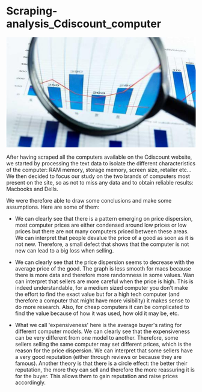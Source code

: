 # Scraping-analysis_Cdiscount_computer


![Cover](https://github.com/Jean-Lcs/Scraping-analysis_Cdiscount_computer/blob/main/price_dispertion_pic.jpg)

After having scraped all the computers available on the Cdiscount website, we started by processing the text data to isolate the different characteristics of the computer: RAM memory, storage memory, screen size, retailer etc...
We then decided to focus our study on the two brands of computers most present on the site, so as not to miss any data and to obtain reliable results: Macbooks and Dells.

We were therefore able to draw some conclusions and make some assumptions. Here are some of them:
  - We can clearly see that there is a pattern emerging on price dispersion, most computer prices are either condensed around low prices or low prices but there are not many computers priced between these areas. We can interpret that people devalue the price of a good as soon as it is not new. Therefore, a small defect that shows that the computer is not new can lead to a big loss when selling.

  - We can clearly see that the price dispersion seems to decrease with the average price of the good. The graph is less smooth for macs because there is more data and therefore more randomness in some values. Wan can interpret that sellers are more careful when the price is high. This is indeed understandable, for a medium sized computer you don't make the effort to find the exact value but for a high tech computer (and therefore a computer that might have more visibility) it makes sense to do more research. Also, for cheap computers it can be complicated to find the value because of how it was used, how old it may be, etc.
  - What we call 'expensiveness' here is the average buyer's rating for different computer models. We can clearly see that the expensiveness can be very different from one model to another. Therefore, some sellers selling the same computer may set different prices, which is the reason for the price dispersion. We can interpret that some sellers have a very good reputation (either through reviews or because they are famous). Another theory is that there is a circle effect: the better their reputation, the more they can sell and therefore the more reassuring it is for the buyer. This allows them to gain reputation and raise prices accordingly.

